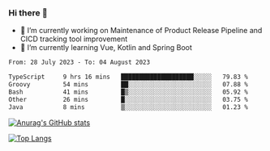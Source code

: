 ### Hi there 👋

- 🔭 I’m currently working on Maintenance of Product Release Pipeline and CICD tracking tool improvement
- 🌱 I’m currently learning Vue, Kotlin and Spring Boot

<!--START_SECTION:waka-->

```txt
From: 28 July 2023 - To: 04 August 2023

TypeScript     9 hrs 16 mins   ████████████████████░░░░░   79.83 %
Groovy         54 mins         ██░░░░░░░░░░░░░░░░░░░░░░░   07.88 %
Bash           41 mins         █▒░░░░░░░░░░░░░░░░░░░░░░░   05.92 %
Other          26 mins         █░░░░░░░░░░░░░░░░░░░░░░░░   03.75 %
Java           8 mins          ▒░░░░░░░░░░░░░░░░░░░░░░░░   01.23 %
```

<!--END_SECTION:waka-->

[![Anurag's GitHub stats](https://github-readme-stats.vercel.app/api?username=yunhao981&show_icons=true&theme=solarized-dark)](https://github.com/anuraghazra/github-readme-stats)

[![Top Langs](https://github-readme-stats.vercel.app/api/top-langs/?username=yunhao981&theme=solarized-dark&layout=compact)](https://github.com/anuraghazra/github-readme-stats)

<!--
**yunhao981/yunhao981** is a ✨ _special_ ✨ repository because its `README.md` (this file) appears on your GitHub profile.

Here are some ideas to get you started:

- 🔭 I’m currently working on Maintenance of Release Pipeline and CICD tracking tool improvement
- 🌱 I’m currently learning Vue, Kotlin and Spring Boot
- 👯 I’m looking to collaborate on ...
- 🤔 I’m looking for help with ...
- 💬 Ask me about ...
- 📫 How to reach me: ...
- 😄 Pronouns: ...
- ⚡ Fun fact: ...
-->


